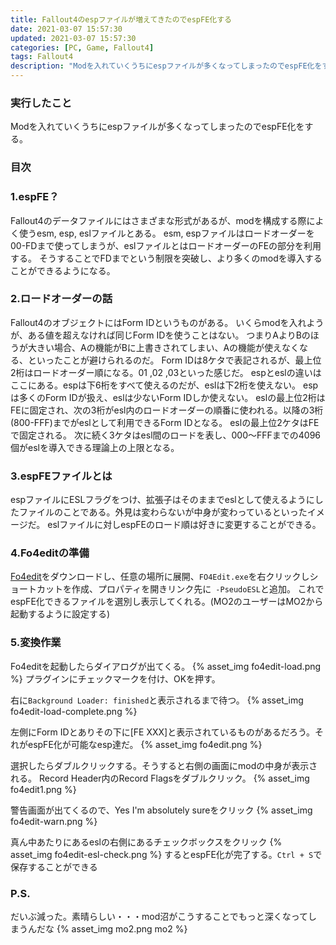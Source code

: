 ```yaml
---
title: Fallout4のespファイルが増えてきたのでespFE化する
date: 2021-03-07 15:57:30
updated: 2021-03-07 15:57:30
categories: [PC, Game, Fallout4]
tags: Fallout4
description: "Modを入れていくうちにespファイルが多くなってしまったのでespFE化をする。"
---
```


### 実行したこと
Modを入れていくうちにespファイルが多くなってしまったのでespFE化をする。

### 目次
<!-- toc -->

<!-- more -->

### 1.espFE？
Fallout4のデータファイルにはさまざまな形式があるが、modを構成する際によく使うesm, esp, eslファイルとある。
esm, espファイルはロードオーダーを00-FDまで使ってしまうが、eslファイルとはロードオーダーのFEの部分を利用する。
そうすることでFDまでという制限を突破し、より多くのmodを導入することができるようになる。

### 2.ロードオーダーの話
Fallout4のオブジェクトにはForm IDというものがある。
いくらmodを入れようが、ある値を超えなければ同じForm IDを使うことはない。
つまりAよりBのほうが大きい場合、Aの機能がBに上書きされてしまい、Aの機能が使えなくなる、といったことが避けられるのだ。
Form IDは8ケタで表記されるが、最上位2桁はロードオーダー順になる。01 ,02 ,03といった感じだ。
espとeslの違いはここにある。espは下6桁をすべて使えるのだが、eslは下2桁を使えない。
espは多くのForm IDが扱え、eslは少ないForm IDしか使えない。
eslの最上位2桁はFEに固定され、次の3桁がesl内のロードオーダーの順番に使われる。以降の3桁(800-FFF)までがeslとして利用できるForm IDとなる。
eslの最上位2ケタはFEで固定される。
次に続く3ケタはesl間のロードを表し、000～FFFまでの4096個がeslを導入できる理論上の上限となる。

### 3.espFEファイルとは
espファイルにESLフラグをつけ、拡張子はそのままでeslとして使えるようにしたファイルのことである。外見は変わらないが中身が変わっているといったイメージだ。
eslファイルに対しespFEのロード順は好きに変更することができる。

### 4.Fo4editの準備
[Fo4edit](https://www.nexusmods.com/fallout4/mods/2737)をダウンロードし、任意の場所に展開、`FO4Edit.exe`を右クリックしショートカットを作成、プロパティを開きリンク先に` -PseudoESL`と追加。
これでespFE化できるファイルを選別し表示してくれる。(MO2のユーザーはMO2から起動するように設定する)

### 5.変換作業
Fo4editを起動したらダイアログが出てくる。
{% asset_img fo4edit-load.png %}
プラグインにチェックマークを付け、OKを押す。

右に`Background Loader: finished`と表示されるまで待つ。
{% asset_img fo4edit-load-complete.png %}

左側にForm IDとありその下に[FE XXX]と表示されているものがあるだろう。それがespFE化が可能なesp達だ。
{% asset_img fo4edit.png %}

選択したらダブルクリックする。そうすると右側の画面にmodの中身が表示される。
Record Header内のRecord Flagsをダブルクリック。
{% asset_img fo4edit1.png %}

警告画面が出てくるので、Yes I'm absolutely sureをクリック
{% asset_img fo4edit-warn.png %}

真ん中あたりにあるeslの右側にあるチェックボックスをクリック
{% asset_img fo4edit-esl-check.png %}
するとespFE化が完了する。`Ctrl + S`で保存することができる

### P.S.
だいぶ減った。素晴らしい・・・mod沼がこうすることでもっと深くなってしまうんだな
{% asset_img mo2.png mo2 %}